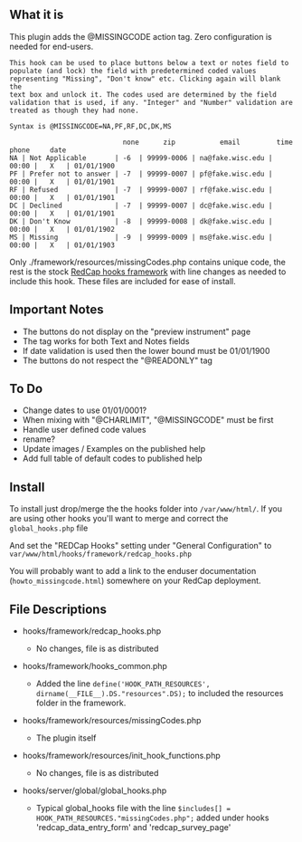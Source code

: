 ## What it is

This plugin adds the @MISSINGCODE action tag. Zero configuration is needed for end-users. 

    This hook can be used to place buttons below a text or notes field to
    populate (and lock) the field with predetermined coded values 
    representing "Missing", "Don't know" etc. Clicking again will blank the
    text box and unlock it. The codes used are determined by the field
    validation that is used, if any. "Integer" and "Number" validation are
    treated as though they had none.
    
    Syntax is @MISSINGCODE=NA,PF,RF,DC,DK,MS
    
                                none      zip           email         time    phone     date
    NA | Not Applicable       | -6  | 99999-0006 | na@fake.wisc.edu | 00:00 |   X   | 01/01/1900
    PF | Prefer not to answer | -7  | 99999-0007 | pf@fake.wisc.edu | 00:00 |   X   | 01/01/1901
    RF | Refused              | -7  | 99999-0007 | rf@fake.wisc.edu | 00:00 |   X   | 01/01/1901
    DC | Declined             | -7  | 99999-0007 | dc@fake.wisc.edu | 00:00 |   X   | 01/01/1901
    DK | Don't Know           | -8  | 99999-0008 | dk@fake.wisc.edu | 00:00 |   X   | 01/01/1902
    MS | Missing              | -9  | 99999-0009 | ms@fake.wisc.edu | 00:00 |   X   | 01/01/1903

Only ./framework/resources/missingCodes.php contains unique code, the rest is the stock [RedCap hooks framework](https://github.com/123andy/redcap-hook-framework) with line changes as needed to include this hook. These files are included for ease of install.

## Important Notes

* The buttons do not display on the "preview instrument" page
* The tag works for both Text and Notes fields
* If date validation is used then the lower bound must be 01/01/1900
* The buttons do not respect the "@READONLY" tag

## To Do

* Change dates to use 01/01/0001?
* When mixing with "@CHARLIMIT", "@MISSINGCODE" must be first
* Handle user defined code values
* rename?
* Update images / Examples on the published help
* Add full table of default codes to published help

## Install

To install just drop/merge the the hooks folder into `/var/www/html/`. If you are using other hooks you'll want to merge and correct the `global_hooks.php` file 
    
And set the "REDCap Hooks" setting under "General Configuration" to `var/www/html/hooks/framework/redcap_hooks.php`

You will probably want to add a link to the enduser documentation (`howto_missingcode.html`) somewhere on your RedCap deployment.
    
## File Descriptions

* hooks/framework/redcap_hooks.php
  * No changes, file is as distributed
    
* hooks/framework/hooks_common.php
  * Added the line `define('HOOK_PATH_RESOURCES', dirname(__FILE__).DS."resources".DS);` to included the resources folder in the framework.
    
* hooks/framework/resources/missingCodes.php
  * The plugin itself
    
* hooks/framework/resources/init_hook_functions.php
  * No changes, file is as distributed
    
* hooks/server/global/global_hooks.php
  * Typical global_hooks file with the line `$includes[] = HOOK_PATH_RESOURCES."missingCodes.php";` added under hooks 'redcap_data_entry_form' and 'redcap_survey_page'
